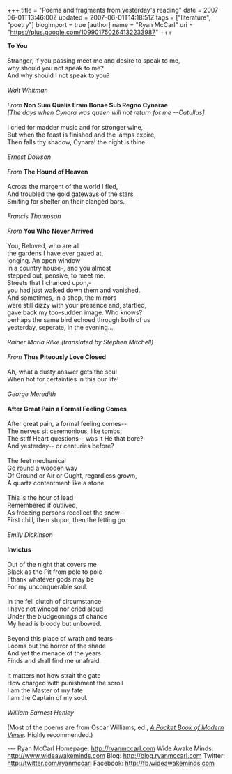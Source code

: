 +++
title = "Poems and fragments from yesterday's reading"
date = 2007-06-01T13:46:00Z
updated = 2007-06-01T14:18:51Z
tags = ["literature", "poetry"]
blogimport = true
[author]
	name = "Ryan McCarl"
	uri = "https://plus.google.com/109901750264132233987"
+++

<strong>To You</strong><br /><em><br /></em>Stranger, if you passing meet me and desire to speak to me,<br />why should you not speak to me?<br />And why should I not speak to you?<br /><em><br />Walt Whitman</em><br /><em></em><br /><em>From </em><strong>Non Sum Qualis Eram Bonae Sub Regno Cynarae</strong><br /><em>[The days when Cynara was queen will not return for me --Catullus]</em><br /><br />I cried for madder music and for stronger wine,<br />But when the feast is finished and the lamps expire,<br />Then falls thy shadow, Cynara! the night is thine.<br /><br /><em>Ernest Dowson</em><br /><br /><em>From </em><strong>The Hound of Heaven</strong><br /><br />Across the margent of the world I fled,<br />And troubled the gold gateways of the stars,<br />Smiting for shelter on their clangèd bars.<br /><br /><em>Francis Thompson</em><br /><em></em><br /><em>From </em><strong>You Who Never Arrived</strong><br /><strong></strong><br />You, Beloved, who are all<br />the gardens I have ever gazed at,<br />longing. An open window<br />in a country house-, and you almost<br />stepped out, pensive, to meet me.<br />Streets that I chanced upon,-<br />you had just walked down them and vanished.<br />And sometimes, in a shop, the mirrors<br />were still dizzy with your presence and, startled,<br />gave back my too-sudden image. Who knows?<br />perhaps the same bird echoed through both of us<br />yesterday, seperate, in the evening...<br /><br /><em>Rainer Maria Rilke</em> <em>(translated by Stephen Mitchell)</em><br /><em></em><br /><em>From </em><strong>Thus Piteously Love Closed</strong><br /><br />Ah, what a dusty answer gets the soul<br />When hot for certainties in this our life!<br /><br /><em>George Meredith</em><br /><br /><strong>After Great Pain a Formal Feeling Comes</strong><br /><br />After great pain, a formal feeling comes--<br />The nerves sit ceremonious, like tombs;<br />The stiff Heart questions-- was it He that bore?<br />And yesterday-- or centuries before?<br /><br />The feet mechanical<br />Go round a wooden way<br />Of Ground or Air or Ought, regardless grown,<br />A quartz contentment like a stone.<br /><br />This is the hour of lead<br />Remembered if outlived,<br />As freezing persons recollect the snow--<br />First chill, then stupor, then the letting go.<br /><br /><em>Emily Dickinson</em><br /><em></em><br /><strong>Invictus</strong><br /><em></em><br />Out of the night that covers me<br />Black as the Pit from pole to pole<br />I thank whatever gods may be<br />For my unconquerable soul.<br /><br />In the fell clutch of circumstance<br />I have not winced nor cried aloud<br />Under the bludgeonings of chance<br />My head is bloody but unbowed.<br /><br />Beyond this place of wrath and tears<br />Looms but the horror of the shade<br />And yet the menace of the years<br />Finds and shall find me unafraid.<br /><br />It matters not how strait the gate<br />How charged with punishment the scroll<br />I am the Master of my fate<br />I am the Captain of my soul.<br /><br /><em>William Earnest Henley</em><br /><em></em><br />(Most of the poems are from Oscar Williams, ed., <em><a href="http://www.amazon.com/POCKET-BOOK-MODERN-VERSE-AMERICAN/dp/B000HLMH3U/ref=sr_1_1/105-4823319-5107600?ie=UTF8&s=books&amp;qid=1180721132&amp;sr=8-1">A Pocket Book of Modern Verse</a></em>. Highly recommended.)<div class="blogger-post-footer">---
Ryan McCarl
Homepage: http://ryanmccarl.com
Wide Awake Minds: http://www.wideawakeminds.com
Blog: http://blog.ryanmccarl.com
Twitter: http://twitter.com/ryanmccarl
Facebook: http://fb.wideawakeminds.com</div>
